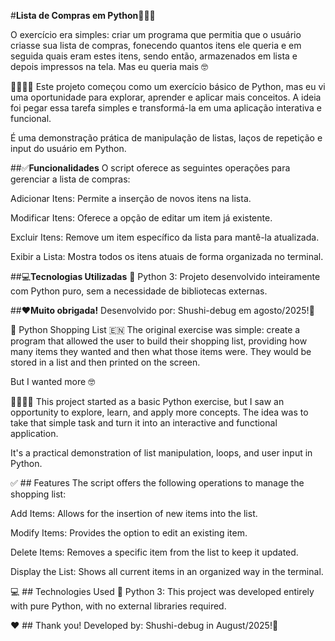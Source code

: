 #**Lista de Compras em Python**🛒🇧🇷 
   
O exercício era simples: criar um programa que permitia que o usuário criasse sua lista de compras, fonecendo quantos itens ele queria e em seguida quais eram estes itens, sendo então, armazenados em lista e depois impressos na tela.
Mas eu queria mais 🤓
   
🍏🥐🍓🛒
Este projeto começou como um exercício básico de Python, mas eu vi uma oportunidade para explorar, aprender e aplicar mais conceitos. A ideia foi pegar essa tarefa simples e transformá-la em uma aplicação interativa e funcional.
   
É uma demonstração prática de manipulação de listas, laços de repetição e input do usuário em Python.
   
##✅**Funcionalidades**
O script oferece as seguintes operações para gerenciar a lista de compras:

Adicionar Itens: Permite a inserção de novos itens na lista.

Modificar Itens: Oferece a opção de editar um item já existente.

Excluir Itens: Remove um item específico da lista para mantê-la atualizada.

Exibir a Lista: Mostra todos os itens atuais de forma organizada no terminal.
   
##💻**Tecnologias Utilizadas**
🐍 Python 3: Projeto desenvolvido inteiramente com Python puro, sem a necessidade de bibliotecas externas.

##❤️**Muito obrigada!**
Desenvolvido por: Shushi-debug em agosto/2025!🍓
    
    

🛒 Python Shopping List 🇪🇳
The original exercise was simple: create a program that allowed the user to build their shopping list, providing how many items they wanted and then what those items were. They would be stored in a list and then printed on the screen.

But I wanted more 🤓

🍏🥐🍓🛒
This project started as a basic Python exercise, but I saw an opportunity to explore, learn, and apply more concepts. The idea was to take that simple task and turn it into an interactive and functional application.

It's a practical demonstration of list manipulation, loops, and user input in Python.

✅ ## Features
The script offers the following operations to manage the shopping list:

Add Items: Allows for the insertion of new items into the list.

Modify Items: Provides the option to edit an existing item.

Delete Items: Removes a specific item from the list to keep it updated.

Display the List: Shows all current items in an organized way in the terminal.

💻 ## Technologies Used
🐍 Python 3: This project was developed entirely with pure Python, with no external libraries required.

❤️ ## Thank you!
Developed by: Shushi-debug in August/2025!🍓
